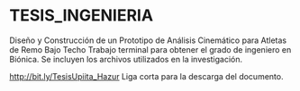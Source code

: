 # TESIS_INGENIERIA
Diseño y Construcción de un Prototipo de Análisis Cinemático para Atletas de Remo Bajo Techo
Trabajo terminal para obtener el grado de ingeniero en Biónica.
Se incluyen los archivos utilizados en la investigación.


http://bit.ly/TesisUpiita_Hazur Liga corta para la descarga del documento.
